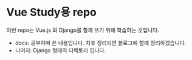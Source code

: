 # Vue Study용 repo

이번 repo는 Vue.js 와 Django를 함께 쓰기 위해 학습하는 것입니다.

* docs: 공부하며 쓴 내용입니다. 차후 정리되면 블로그에 함께 정리하겠습니다.
* 나머지: Django 형태의 디렉토리 입니다.
